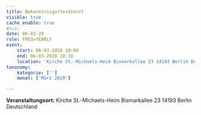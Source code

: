 ```yaml
---
title: Bekenntnisgottesdienst
visible: true
cache_enable: true
#ics: 
date: 06-03-20
rule: FREQ=YEARLY
event:
	start: 06-03-2020 10:00
	end: 06-03-2020 10:30
	location: 'Kirche St.-Michaels-Heim Bismarkallee 23 14193 Berlin Deutschland'
taxonomy:
	kategorie: ['']
	monat: ['März 2020']

---
```




**Veranstaltungsort:** Kirche St.-Michaels-Heim
Bismarkallee 23
14193 Berlin
Deutschland

